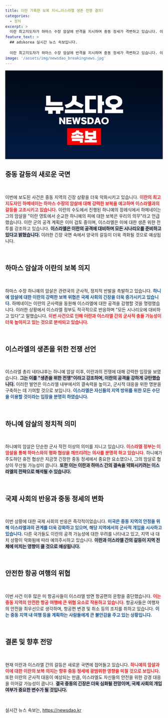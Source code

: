 ```yaml
---
title: 이란 가혹한 보복 지시…이스라엘 생존 전쟁 결의!
categories:
  - 정치
excerpt: >
  이란 최고지도자가 하마스 수장 암살에 반격을 지시하며 중동 정세가 격변하고 있습니다. 이스라엘은 생존을 위한 전쟁을 선언하며 강력한 대응을 예고했고, 긴장감이 고조되고 있습니다. 
feature_text: >
  ## adskorea 실시간 뉴스 속보입니다.

  이란 최고지도자가 하마스 수장 암살에 반격을 지시하며 중동 정세가 격변하고 있습니다. 이스라엘은 생존을 위한 전쟁을 선언하며 강력한 대응을 예고했고, 긴장감이 고조되고 있습니다. 
image: '/assets/img/newsdao_breakingnews.jpg'
---
```


<p><img src="/assets/img/newsdao_breakingnews.jpg" alt="adskorea 속보" /></p>

<h2 data-ke-size="size26">중동 갈등의 새로운 국면</h2>

<p data-ke-size="size16">&nbsp;</p>

<p>이번에 보도된 사건은 중동 지역의 긴장 상황을 더욱 악화시키고 있습니다. <b><span style="color: #ee2323;">이란의 최고 지도자인 하메네이는 하마스 수장의 암살에 대해 강력한 보복을 예고하며 이스라엘과의 갈등을 고조시키고 있습니다.</span></b> 이란의 수도에서 진행된 하니예의 장례식에서 하메네이는 그의 암살을 "이란 영토에서 순교한 하니예의 피에 대한 보복은 우리의 의무"라고 언급했습니다. 이란 군의 공격 계획은 이미 검토 중이며, 이스라엘은 이에 대한 생존 위한 전투를 강조하고 있습니다. <b><span style="background-color: #21538527;">이스라엘은 이란의 공격에 대비하며 모든 시나리오를 준비하고 있다고 밝혔습니다.</span></b> 이러한 긴장 국면 속에서 양국의 갈등이 더욱 격화될 것으로 예상됩니다.</p>

<p data-ke-size="size16">&nbsp;</p>

<h2 data-ke-size="size26">하마스 암살과 이란의 보복 의지</h2>

<p data-ke-size="size16">&nbsp;</p>

<p>하마스 수장 하니예의 암살은 관련국의 군사적, 정치적 반발을 촉발하고 있습니다. <b><span style="color: #1a5490;">하니예 암살에 대한 이란의 강력한 보복 위협은 국제 사회의 긴장을 더욱 증가시키고 있습니다.</span></b> 하메네이는 이란의 군사력을 동원해 이스라엘에 대한 공격을 감행할 것을 명령했습니다. 이러한 상황에서 이스라엘 정부도 적극적으로 반응하며 "모든 시나리오에 대비하고 있다"고 말했습니다. <b><span style="color: #ee2323;">이번 사건으로 인해 이란과 이스라엘 간의 군사적 충돌 가능성이 더욱 높아지고 있는 것으로 분석되고 있습니다.</span></b></p>

<p data-ke-size="size16">&nbsp;</p>

<h2 data-ke-size="size26">이스라엘의 생존을 위한 전쟁 선언</h2>

<p data-ke-size="size16">&nbsp;</p>

<p>이스라엘 총리 네타냐후는 하니예 암살 이후, 이란과의 전쟁에 대해 강력한 입장을 보였습니다. <b><span style="background-color: #21538527;">그는 이를 "생존을 위한 전쟁"이라고 강조하며, 이란의 공격을 강하게 규탄했습니다.</span></b> 이러한 발언은 이스라엘 내부에서의 결속력을 높이고, 군사적 대응을 위한 명분을 구축하는 데 기여할 것으로 보입니다. <b><span style="color: #1a5490;">이스라엘은 자신들의 지역 방위를 위한 모든 수단을 이용할 것이라는 입장을 분명히 하였습니다.</span></b></p>

<p data-ke-size="size16">&nbsp;</p>

<h2 data-ke-size="size26">하니예 암살의 정치적 의미</h2>

<p data-ke-size="size16">&nbsp;</p>

<p>하니예의 암살은 단순한 군사 작전 이상의 의미를 지니고 있습니다. <b><span style="color: #ee2323;">이스라엘 정부는 이 암살을 통해 하마스와의 평화 협상을 깨뜨리려는 의사를 분명히 하고 있습니다.</span></b> 하니예가 주도하던 휴전 협상은 지금껏 긴장한 중동 정세에서 중요한 요소였으나, 그의 암살로 협상이 무산될 가능성이 큽니다. <b><span style="background-color: #21538527;">또한 이는 이란과 하마스 간의 결속을 약화시키려는 이스라엘의 전략으로 해석될 수 있습니다.</span></b></p>

<p data-ke-size="size16">&nbsp;</p>

<h2 data-ke-size="size26">국제 사회의 반응과 중동 정세의 변화</h2>

<p data-ke-size="size16">&nbsp;</p>

<p>이번 상황에 대한 국제 사회의 반응은 즉각적이었습니다. <b><span style="color: #1a5490;">미국은 중동 지역의 안정을 위해 이스라엘과의 관계를 더욱 강화하고 있으며, 해당 지역에서의 군사적 개입을 시사하고 있습니다.</span></b> 다른 국가들도 이란의 공격 가능성에 대한 우려를 나타내고 있고, 지역 내 대치 상황이 악화됨에 따라 예의주시하고 있습니다. <b><span style="background-color: #21538527;">이란과 이스라엘 간의 갈등이 지역 전체에 미치는 영향이 클 것으로 예상됩니다.</span></b></p>

<p data-ke-size="size16">&nbsp;</p>

<h2 data-ke-size="size26">안전한 항공 여행의 위협</h2>

<p data-ke-size="size16">&nbsp;</p>

<p>이번 사건 이후 많은 미 항공사들이 이스라엘 방면 항공편의 운항을 중단했습니다. <b><span style="color: #ee2323;">이는 중동 지역의 안전한 항공 여행에 큰 위협 요소로 작용하고 있습니다.</span></b> 항공사들은 여행자의 안전을 최우선으로 생각하며, 항공편 변경 및 취소 등의 조치를 취하고 있습니다. <b><span style="color: #1a5490;">이는 중동 지역 내 여행 등을 계획하는 사람들에게 큰 불안감을 주고 있는 상황입니다.</span></b></p>

<p data-ke-size="size16">&nbsp;</p>

<h2 data-ke-size="size26">결론 및 향후 전망</h2>

<p data-ke-size="size16">&nbsp;</p>

<p>현재 이란과 이스라엘 간의 갈등은 새로운 국면에 접어들고 있습니다. <b><span style="color: #ee2323;">하니예의 암살과 이에 대한 이란의 보복 의지는 향후 중동 정세에 광범위한 영향을 미칠 것으로 보입니다.</span></b> 또한 이란의 군사적 대응이 예상되는 만큼, 이스라엘도 자신들의 안전을 위한 강경 대응을 이어갈 가능성이 큽니다. <b><span style="background-color: #21538527;">결국 중동의 긴장은 더욱 심화될 전망이며, 국제 사회의 개입 여부가 중요한 변수가 될 것입니다.</span></b></p>

<p data-ke-size="size16">&nbsp;</p>
실시간 뉴스 속보는, <a href="https://newsdao.kr" rel="dofollow">https://newsdao.kr</a>


